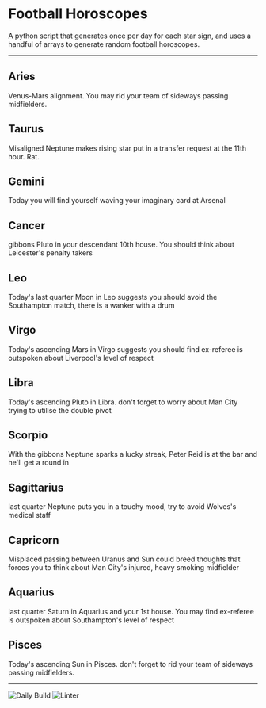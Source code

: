 # Football Horoscopes

A python script that generates once per day for each star sign, and uses a handful of arrays to generate random football horoscopes.

---

<!-- horoscopes_item starts -->
<h2>Aries</h2><p>Venus-Mars alignment. You may rid your team of sideways passing midfielders.</p><h2>Taurus</h2><p>Misaligned Neptune makes rising star put in a transfer request at the 11th hour. Rat.</p><h2>Gemini</h2><p>Today you will find yourself waving your imaginary card at Arsenal</p><h2>Cancer</h2><p>gibbons Pluto in your descendant 10th house. You should think about Leicester's penalty takers</p><h2>Leo</h2><p>Today's last quarter Moon in Leo suggests you should avoid the Southampton match, there is a wanker with a drum</p><h2>Virgo</h2><p>Today's ascending Mars in Virgo suggests you should find ex-referee is outspoken about Liverpool's level of respect</p><h2>Libra</h2><p>Today's ascending Pluto in Libra. don't forget to worry about Man City trying to utilise the double pivot</p><h2>Scorpio</h2><p>With the gibbons Neptune sparks a lucky streak, Peter Reid is at the bar and he'll get a round in</p><h2>Sagittarius</h2><p>last quarter Neptune puts you in a touchy mood, try to avoid Wolves's medical staff</p><h2>Capricorn</h2><p>Misplaced passing between Uranus and Sun could breed thoughts that forces you to think about Man City's injured, heavy smoking midfielder</p><h2>Aquarius</h2><p>last quarter Saturn in Aquarius and your 1st house. You may find ex-referee is outspoken about Southampton's level of respect</p><h2>Pisces</h2><p>Today's ascending Sun in Pisces. don't forget to rid your team of sideways passing midfielders.</p>
<!-- horoscopes_item ends -->

---

![Daily Build](https://github.com/MatBenfield/horofootball.thechels.uk/workflows/Daily%20Build/badge.svg) ![Linter](https://github.com/MatBenfield/horofootball.thechels.uk/workflows/Linter/badge.svg)
